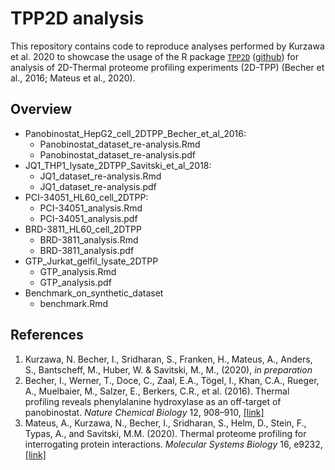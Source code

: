 # TPP2D analysis

This repository contains code to reproduce analyses performed by Kurzawa et al. 2020 to showcase the usage of the R package [`TPP2D`](https://bioconductor.org/packages/release/bioc/html/TPP2D.html) ([github](https://github.com/nkurzaw/TPP2D)) for analysis of 2D-Thermal proteome profiling experiments (2D-TPP) (Becher et al., 2016; Mateus et al., 2020).      

## Overview
- Panobinostat_HepG2_cell_2DTPP_Becher_et_al_2016:
    - Panobinostat_dataset_re-analysis.Rmd
    - Panobinostat_dataset_re-analysis.pdf
- JQ1_THP1_lysate_2DTPP_Savitski_et_al_2018:
    - JQ1_dataset_re-analysis.Rmd
    - JQ1_dataset_re-analysis.pdf
- PCI-34051_HL60_cell_2DTPP:
    - PCI-34051_analysis.Rmd
    - PCI-34051_analysis.pdf
- BRD-3811_HL60_cell_2DTPP
    - BRD-3811_analysis.Rmd
    - BRD-3811_analysis.pdf
- GTP_Jurkat_gelfil_lysate_2DTPP
    - GTP_analysis.Rmd
    - GTP_analysis.pdf
- Benchmark_on_synthetic_dataset
    - benchmark.Rmd

## References

1. Kurzawa, N. Becher, I., Sridharan, S., Franken, H., Mateus, A., Anders, S., Bantscheff, M., Huber, W. & Savitski, M., M., (2020), *in preparation*
2. Becher, I., Werner, T., Doce, C., Zaal, E.A., Tögel, I., Khan, C.A., Rueger, A., Muelbaier, M., Salzer, E., Berkers, C.R., et al. (2016). Thermal profiling reveals phenylalanine hydroxylase as an off-target of panobinostat. *Nature Chemical Biology* 12, 908–910, [[link]](https://www.nature.com/articles/nchembio.2185)
3. Mateus, A., Kurzawa, N., Becher, I., Sridharan, S., Helm, D., Stein, F., Typas, A., and Savitski, M.M. (2020). Thermal proteome profiling for interrogating protein interactions. *Molecular Systems Biology* 16, e9232,  [[link]](https://www.embopress.org/doi/10.15252/msb.20199232)
